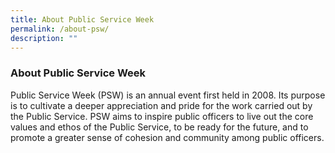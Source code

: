```yaml
---
title: About Public Service Week
permalink: /about-psw/
description: ""
---
```

### About Public Service Week

Public Service Week (PSW) is an annual event first held in 2008. Its purpose is to cultivate a deeper appreciation and pride for the work carried out by the Public Service. PSW aims to inspire public officers to live out the core values and ethos of the Public Service, to be ready for the future, and to promote a greater sense of cohesion and community among public officers.